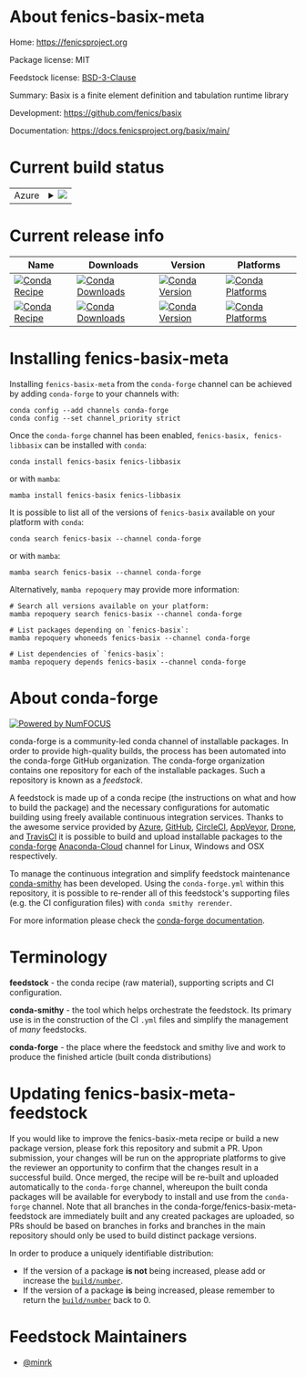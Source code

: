 About fenics-basix-meta
=======================

Home: https://fenicsproject.org

Package license: MIT

Feedstock license: [BSD-3-Clause](https://github.com/conda-forge/fenics-basix-meta-feedstock/blob/main/LICENSE.txt)

Summary: Basix is a finite element definition and tabulation runtime library

Development: https://github.com/fenics/basix

Documentation: https://docs.fenicsproject.org/basix/main/

Current build status
====================


<table>
    
  <tr>
    <td>Azure</td>
    <td>
      <details>
        <summary>
          <a href="https://dev.azure.com/conda-forge/feedstock-builds/_build/latest?definitionId=16180&branchName=main">
            <img src="https://dev.azure.com/conda-forge/feedstock-builds/_apis/build/status/fenics-basix-meta-feedstock?branchName=main">
          </a>
        </summary>
        <table>
          <thead><tr><th>Variant</th><th>Status</th></tr></thead>
          <tbody><tr>
              <td>linux_64</td>
              <td>
                <a href="https://dev.azure.com/conda-forge/feedstock-builds/_build/latest?definitionId=16180&branchName=main">
                  <img src="https://dev.azure.com/conda-forge/feedstock-builds/_apis/build/status/fenics-basix-meta-feedstock?branchName=main&jobName=linux&configuration=linux_64_" alt="variant">
                </a>
              </td>
            </tr><tr>
              <td>osx_64</td>
              <td>
                <a href="https://dev.azure.com/conda-forge/feedstock-builds/_build/latest?definitionId=16180&branchName=main">
                  <img src="https://dev.azure.com/conda-forge/feedstock-builds/_apis/build/status/fenics-basix-meta-feedstock?branchName=main&jobName=osx&configuration=osx_64_" alt="variant">
                </a>
              </td>
            </tr>
          </tbody>
        </table>
      </details>
    </td>
  </tr>
</table>

Current release info
====================

| Name | Downloads | Version | Platforms |
| --- | --- | --- | --- |
| [![Conda Recipe](https://img.shields.io/badge/recipe-fenics--basix-green.svg)](https://anaconda.org/conda-forge/fenics-basix) | [![Conda Downloads](https://img.shields.io/conda/dn/conda-forge/fenics-basix.svg)](https://anaconda.org/conda-forge/fenics-basix) | [![Conda Version](https://img.shields.io/conda/vn/conda-forge/fenics-basix.svg)](https://anaconda.org/conda-forge/fenics-basix) | [![Conda Platforms](https://img.shields.io/conda/pn/conda-forge/fenics-basix.svg)](https://anaconda.org/conda-forge/fenics-basix) |
| [![Conda Recipe](https://img.shields.io/badge/recipe-fenics--libbasix-green.svg)](https://anaconda.org/conda-forge/fenics-libbasix) | [![Conda Downloads](https://img.shields.io/conda/dn/conda-forge/fenics-libbasix.svg)](https://anaconda.org/conda-forge/fenics-libbasix) | [![Conda Version](https://img.shields.io/conda/vn/conda-forge/fenics-libbasix.svg)](https://anaconda.org/conda-forge/fenics-libbasix) | [![Conda Platforms](https://img.shields.io/conda/pn/conda-forge/fenics-libbasix.svg)](https://anaconda.org/conda-forge/fenics-libbasix) |

Installing fenics-basix-meta
============================

Installing `fenics-basix-meta` from the `conda-forge` channel can be achieved by adding `conda-forge` to your channels with:

```
conda config --add channels conda-forge
conda config --set channel_priority strict
```

Once the `conda-forge` channel has been enabled, `fenics-basix, fenics-libbasix` can be installed with `conda`:

```
conda install fenics-basix fenics-libbasix
```

or with `mamba`:

```
mamba install fenics-basix fenics-libbasix
```

It is possible to list all of the versions of `fenics-basix` available on your platform with `conda`:

```
conda search fenics-basix --channel conda-forge
```

or with `mamba`:

```
mamba search fenics-basix --channel conda-forge
```

Alternatively, `mamba repoquery` may provide more information:

```
# Search all versions available on your platform:
mamba repoquery search fenics-basix --channel conda-forge

# List packages depending on `fenics-basix`:
mamba repoquery whoneeds fenics-basix --channel conda-forge

# List dependencies of `fenics-basix`:
mamba repoquery depends fenics-basix --channel conda-forge
```


About conda-forge
=================

[![Powered by
NumFOCUS](https://img.shields.io/badge/powered%20by-NumFOCUS-orange.svg?style=flat&colorA=E1523D&colorB=007D8A)](https://numfocus.org)

conda-forge is a community-led conda channel of installable packages.
In order to provide high-quality builds, the process has been automated into the
conda-forge GitHub organization. The conda-forge organization contains one repository
for each of the installable packages. Such a repository is known as a *feedstock*.

A feedstock is made up of a conda recipe (the instructions on what and how to build
the package) and the necessary configurations for automatic building using freely
available continuous integration services. Thanks to the awesome service provided by
[Azure](https://azure.microsoft.com/en-us/services/devops/), [GitHub](https://github.com/),
[CircleCI](https://circleci.com/), [AppVeyor](https://www.appveyor.com/),
[Drone](https://cloud.drone.io/welcome), and [TravisCI](https://travis-ci.com/)
it is possible to build and upload installable packages to the
[conda-forge](https://anaconda.org/conda-forge) [Anaconda-Cloud](https://anaconda.org/)
channel for Linux, Windows and OSX respectively.

To manage the continuous integration and simplify feedstock maintenance
[conda-smithy](https://github.com/conda-forge/conda-smithy) has been developed.
Using the ``conda-forge.yml`` within this repository, it is possible to re-render all of
this feedstock's supporting files (e.g. the CI configuration files) with ``conda smithy rerender``.

For more information please check the [conda-forge documentation](https://conda-forge.org/docs/).

Terminology
===========

**feedstock** - the conda recipe (raw material), supporting scripts and CI configuration.

**conda-smithy** - the tool which helps orchestrate the feedstock.
                   Its primary use is in the construction of the CI ``.yml`` files
                   and simplify the management of *many* feedstocks.

**conda-forge** - the place where the feedstock and smithy live and work to
                  produce the finished article (built conda distributions)


Updating fenics-basix-meta-feedstock
====================================

If you would like to improve the fenics-basix-meta recipe or build a new
package version, please fork this repository and submit a PR. Upon submission,
your changes will be run on the appropriate platforms to give the reviewer an
opportunity to confirm that the changes result in a successful build. Once
merged, the recipe will be re-built and uploaded automatically to the
`conda-forge` channel, whereupon the built conda packages will be available for
everybody to install and use from the `conda-forge` channel.
Note that all branches in the conda-forge/fenics-basix-meta-feedstock are
immediately built and any created packages are uploaded, so PRs should be based
on branches in forks and branches in the main repository should only be used to
build distinct package versions.

In order to produce a uniquely identifiable distribution:
 * If the version of a package **is not** being increased, please add or increase
   the [``build/number``](https://docs.conda.io/projects/conda-build/en/latest/resources/define-metadata.html#build-number-and-string).
 * If the version of a package **is** being increased, please remember to return
   the [``build/number``](https://docs.conda.io/projects/conda-build/en/latest/resources/define-metadata.html#build-number-and-string)
   back to 0.

Feedstock Maintainers
=====================

* [@minrk](https://github.com/minrk/)

